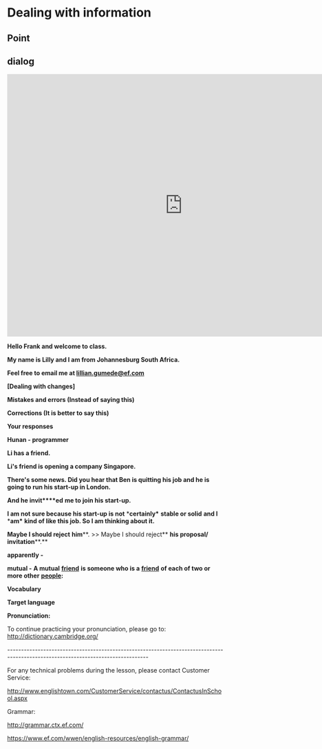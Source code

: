 # Dealing with information

## Point



## dialog

<iframe name="easyXDM_default178_provider" id="easyXDM_default178_provider" src="https://cns.ef-cdn.com/Juno/EvcContent/16/12/3/Dealing_with_information/index.html?api_v=0.0.13&amp;accessKey=feb6f1e2-9640-4318-983b-0d8856cab4f0&amp;attendanceToken=9c4de0c7-a1fa-44bf-9884-97171d32ca20&amp;xdm_e=https%3A%2F%2Fevc.ef.com.cn&amp;xdm_c=default178&amp;xdm_p=1" frameborder="0" style="box-sizing: border-box; width: 813px; height: 609.75px;"></iframe>

**Hello Frank and welcome to class.**



**My name is Lilly and I am from Johannesburg South Africa.**

**Feel free to email me at lillian.gumede@ef.com**



**[Dealing with changes]** 



**Mistakes and errors (Instead of saying this)**

**Corrections (It is better to say this)**



**Your responses**



**Hunan - programmer** 

**Li has a friend.** 



**Li's friend is opening a company Singapore.** 



**There's some news. Did you hear that Ben is quitting his job and he is going to run his start-up in London.** 



**And he invit****ed** **me to join his start-up.** 



**I am not sure because his start-up is not** ***certainly\*** **stable or solid** **and I** ***am\*** **kind of like this job. So I am thinking about it.** 



**Maybe I should reject** **him****. >> Maybe I should reject** **his proposal/ invitation****.** 



**apparently -** 



**mutual -** **A mutual** [**friend**](https://dictionary.cambridge.org/dictionary/english/friend) **is someone who is a** [**friend**](https://dictionary.cambridge.org/dictionary/english/friend) **of each of two or more other** [**people**](https://dictionary.cambridge.org/dictionary/english/people)**:**



**Vocabulary**

**Target language** 



**Pronunciation:** 

To continue practicing your pronunciation, please go to: http://dictionary.cambridge.org/ 

 

 

\--------------------------------------------------------------------------------------------------------------------------------- 

For any technical problems during the lesson, please contact Customer Service: 

http://www.englishtown.com/CustomerService/contactus/ContactusInSchool.aspx  



Grammar: 



http://grammar.ctx.ef.com/



https://www.ef.com/wwen/english-resources/english-grammar/ 